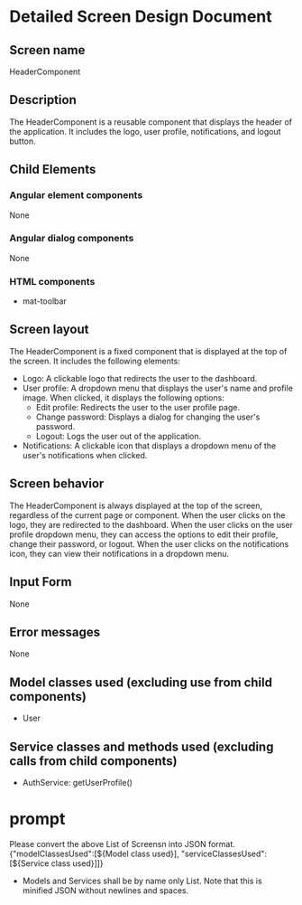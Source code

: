 # Detailed Screen Design Document
## Screen name
HeaderComponent
## Description
The HeaderComponent is a reusable component that displays the header of the application. It includes the logo, user profile, notifications, and logout button.
## Child Elements
### Angular element components
None
### Angular dialog components
None
### HTML components
- mat-toolbar
## Screen layout
The HeaderComponent is a fixed component that is displayed at the top of the screen. It includes the following elements:
- Logo: A clickable logo that redirects the user to the dashboard.
- User profile: A dropdown menu that displays the user's name and profile image. When clicked, it displays the following options:
  - Edit profile: Redirects the user to the user profile page.
  - Change password: Displays a dialog for changing the user's password.
  - Logout: Logs the user out of the application.
- Notifications: A clickable icon that displays a dropdown menu of the user's notifications when clicked.
## Screen behavior
The HeaderComponent is always displayed at the top of the screen, regardless of the current page or component. When the user clicks on the logo, they are redirected to the dashboard. When the user clicks on the user profile dropdown menu, they can access the options to edit their profile, change their password, or logout. When the user clicks on the notifications icon, they can view their notifications in a dropdown menu.
## Input Form
None
## Error messages
None
## Model classes used (excluding use from child components)
- User
## Service classes and methods used (excluding calls from child components)
- AuthService: getUserProfile()

# prompt
Please convert the above List of Screensn into JSON format.
{"modelClassesUsed":[${Model class used}], "serviceClassesUsed":[${Service class used}]]}
* Models and Services shall be by name only List.
Note that this is minified JSON without newlines and spaces.